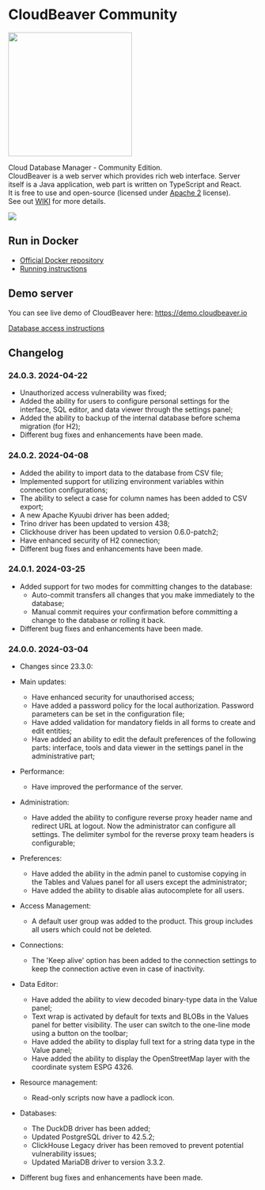 # CloudBeaver Community

<img src="https://github.com/dbeaver/cloudbeaver/wiki/images/cloudbeaver-logo.png" width="250"/>

Cloud Database Manager - Community Edition.  
CloudBeaver is a web server which provides rich web interface. Server itself is a Java application, web part is written on TypeScript and React.  
It is free to use and open-source (licensed under [Apache 2](https://github.com/dbeaver/cloudbeaver/blob/devel/LICENSE) license).  
See out [WIKI](https://github.com/dbeaver/cloudbeaver/wiki) for more details.  

![](https://github.com/dbeaver/cloudbeaver/wiki/images/demo_screenshot_1.png)

## Run in Docker

- [Official Docker repository](https://hub.docker.com/r/dbeaver/cloudbeaver)
- [Running instructions](https://github.com/dbeaver/cloudbeaver/wiki/Run-Docker-Container)

## Demo server

You can see live demo of CloudBeaver here: https://demo.cloudbeaver.io  

[Database access instructions](https://github.com/dbeaver/cloudbeaver/wiki/Demo-Server)

## Changelog

### 24.0.3. 2024-04-22
- Unauthorized access vulnerability was fixed;
- Added the ability for users to configure personal settings for the interface, SQL editor, and data viewer through the settings panel;
- Added the ability to backup of the internal database before schema migration (for H2);
- Different bug fixes and enhancements have been made.

### 24.0.2. 2024-04-08
- Added the ability to import data to the database from CSV file;
- Implemented support for utilizing environment variables within connection configurations;
- The ability to select a case for column names has been added to CSV export;
- A new Apache Kyuubi driver has been added;
- Trino driver has been updated to version 438;
- Clickhouse driver has been updated to version 0.6.0-patch2;
- Have enhanced security of H2 connection;
- Different bug fixes and enhancements have been made.

### 24.0.1. 2024-03-25
- Added support for two modes for committing changes to the database:
  - Auto-commit transfers all changes that you make immediately to the database;
  - Manual commit requires your confirmation before committing a change to the database or rolling it back.
- Different bug fixes and enhancements have been made.
  
### 24.0.0. 2024-03-04
  - Changes since 23.3.0:

- Main updates:
  - Have enhanced security for unauthorised access;
  - Have added a password policy for the local authorization. Password parameters can be set in the configuration file;
  - Have added validation for mandatory fields in all forms to create and edit entities;
  - Have added an ability to edit the default preferences of the following parts: interface, tools and data viewer in the settings panel in the administrative part;
- Performance:
  - Have improved the performance of the server.
- Administration:
  - Have added the ability to configure reverse proxy header name and redirect URL at logout. Now the administrator can configure all settings. The delimiter symbol for the reverse proxy team headers is configurable;
- Preferences:
  - Have added the ability in the admin panel to customise copying in the Tables and Values panel for all users except the administrator;
  - Have added the ability to disable alias autocomplete for all users.
- Access Management:
  - A default user group was added to the product. This group includes all users which could not be deleted.
- Connections:
  - The 'Keep alive' option has been added to the connection settings to keep the connection active even in case of inactivity.
- Data Editor: 
  - Have added the ability to view decoded binary-type data in the Value panel;
  - Text wrap is activated by default for texts and BLOBs in the Values panel for better visibility. The user can switch to the one-line mode using a button on the toolbar;
  - Have added the ability to display full text for a string data type in the Value panel;
  - Have added the ability to display the OpenStreetMap layer with the coordinate system ESPG 4326.
- Resource management:
  - Read-only scripts now have a padlock icon.
- Databases:
  - The DuckDB driver has been added;
  - Updated PostgreSQL driver to 42.5.2;
  - ClickHouse Legacy driver has been removed to prevent potential vulnerability issues;
  - Updated MariaDB driver to version 3.3.2.
- Different bug fixes and enhancements have been made.
